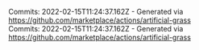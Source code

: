 Commits: 2022-02-15T11:24:37.162Z - Generated via https://github.com/marketplace/actions/artificial-grass
<br>
Commits: 2022-02-15T11:24:37.162Z - Generated via https://github.com/marketplace/actions/artificial-grass
<br>
